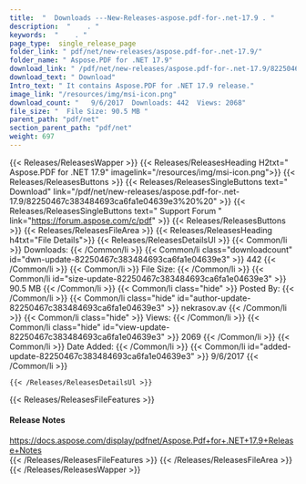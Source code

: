 ```yaml
---
title:  "  Downloads ---New-Releases-aspose.pdf-for-.net-17.9 . " 
description:  "    . " 
keywords:  "    . " 
page_type:  single_release_page
folder_link: " pdf/net/new-releases/aspose.pdf-for-.net-17.9/"
folder_name: " Aspose.PDF for .NET 17.9"
download_link: " /pdf/net/new-releases/aspose.pdf-for-.net-17.9/82250467c383484693ca6fa1e04639e3"
download_text: " Download"
Intro_text: " It contains Aspose.PDF for .NET 17.9 release."
image_link: "/resources/img/msi-icon.png"
download_count: "   9/6/2017  Downloads: 442  Views: 2068"
file_size: "  File Size: 90.5 MB "
parent_path: "pdf/net"
section_parent_path: "pdf/net"
weight: 697
---
```


{{< Releases/ReleasesWapper >}}
  {{< Releases/ReleasesHeading H2txt=" Aspose.PDF for .NET 17.9" imagelink="/resources/img/msi-icon.png">}}
  {{< Releases/ReleasesButtons >}}
    {{< Releases/ReleasesSingleButtons text=" Download" link="/pdf/net/new-releases/aspose.pdf-for-.net-17.9/82250467c383484693ca6fa1e04639e3%20%20" >}}
    {{< Releases/ReleasesSingleButtons text=" Support Forum " link="https://forum.aspose.com/c/pdf" >}}
  {{< Releases/ReleasesButtons >}}
  {{< Releases/ReleasesFileArea >}}
    {{< Releases/ReleasesHeading h4txt="File Details">}}
    {{< Releases/ReleasesDetailsUl >}}
            {{< Common/li  >}} Downloads: {{< /Common/li >}} 
      {{< Common/li class="downloadcount" id="dwn-update-82250467c383484693ca6fa1e04639e3" >}} 442 {{< /Common/li >}} 
      {{< Common/li  >}} File Size: {{< /Common/li >}} 
      {{< Common/li id="size-update-82250467c383484693ca6fa1e04639e3" >}} 90.5 MB {{< /Common/li >}} 
      {{< Common/li  class="hide" >}} Posted By: {{< /Common/li >}} 
      {{< Common/li class="hide" id="author-update-82250467c383484693ca6fa1e04639e3" >}} nekrasov.av {{< /Common/li >}} 
      {{< Common/li class="hide"  >}} Views: {{< /Common/li >}} 
      {{< Common/li class="hide" id="view-update-82250467c383484693ca6fa1e04639e3" >}} 2069 {{< /Common/li >}} 
      {{< Common/li  >}} Date Added: {{< /Common/li >}} 
      {{< Common/li id="added-update-82250467c383484693ca6fa1e04639e3" >}} 9/6/2017 {{< /Common/li >}} 

    {{< /Releases/ReleasesDetailsUl >}}

  {{< Releases/ReleasesFileFeatures >}}
      <h4>Release Notes</h4><div><a href="https://docs.aspose.com/display/pdfnet/Aspose.Pdf+for+.NET+17.9+Release+Notes">https://docs.aspose.com/display/pdfnet/Aspose.Pdf+for+.NET+17.9+Release+Notes</a></div>
  {{< /Releases/ReleasesFileFeatures >}}
 {{< /Releases/ReleasesFileArea >}}
{{< /Releases/ReleasesWapper >}}


